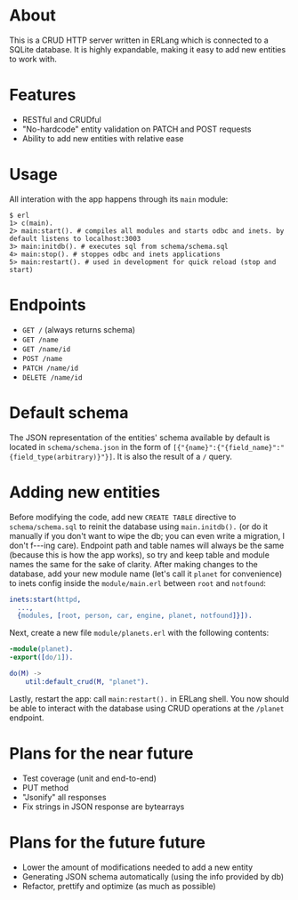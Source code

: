 # About
This is a CRUD HTTP server written in ERLang which is connected to a SQLite database. It is highly expandable, making it easy to add new entities to work with.
# Features
- RESTful and CRUDful
- "No-hardcode" entity validation on PATCH and POST requests
- Ability to add new entities with relative ease
# Usage
All interation with the app happens through its ```main``` module:
```console
$ erl
1> c(main).
2> main:start(). # compiles all modules and starts odbc and inets. by default listens to localhost:3003
3> main:initdb(). # executes sql from schema/schema.sql
4> main:stop(). # stoppes odbc and inets applications
5> main:restart(). # used in development for quick reload (stop and start)
```
# Endpoints
- ```GET /``` (always returns schema)
- ```GET /name```
- ```GET /name/id```
- ```POST /name```
- ```PATCH /name/id```
- ```DELETE /name/id```
# Default schema
The JSON representation of the entities' schema available by default is located in ```schema/schema.json``` in the form of ```[{"{name}":{"{field_name}":"{field_type(arbitrary)}"}]```. It is also the result of a ```/``` query.
# Adding new entities
Before modifying the code, add new ```CREATE TABLE``` directive to ```schema/schema.sql``` to reinit the database using ```main.initdb().``` (or do it manually if you don't want to wipe the db; you can even write a migration, I don't f---ing care). Endpoint path and table names will always be the same (because this is how the app works), so try and keep table and module names the same for the sake of clarity.
After making changes to the database, add your new module name (let's call it ```planet``` for convenience) to inets config inside the ```module/main.erl``` between ```root``` and ```notfound```:
```erlang
inets:start(httpd,
  ...,
  {modules, [root, person, car, engine, planet, notfound]}]).
```
Next, create a new file ```module/planets.erl``` with the following contents:
```erlang
-module(planet).
-export([do/1]).

do(M) ->
    util:default_crud(M, "planet").
```
Lastly, restart the app: call ```main:restart().``` in ERLang shell. You now should be able to interact with the database using CRUD operations at the ```/planet``` endpoint.
# Plans for the near future
- Test coverage (unit and end-to-end)
- PUT method
- "Jsonify" all responses
- Fix strings in JSON response are bytearrays  
# Plans for the future future
- Lower the amount of modifications needed to add a new entity
- Generating JSON schema automatically (using the info provided by db)
- Refactor, prettify and optimize (as much as possible)

